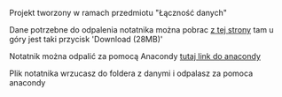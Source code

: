 Projekt tworzony w ramach przedmiotu "Łączność danych" 

Dane potrzebne do odpalenia notatnika można pobrac [z tej strony](https://www.kaggle.com/START-UMD/gtd) tam u góry jest taki przycisk 'Download (28MB)'

Notatnik można odpalić za pomocą Anacondy [tutaj link do anacondy](https://www.anaconda.com/distribution/)

Plik notatnika wrzucasz do foldera z danymi i odpalasz za pomoca anacondy


